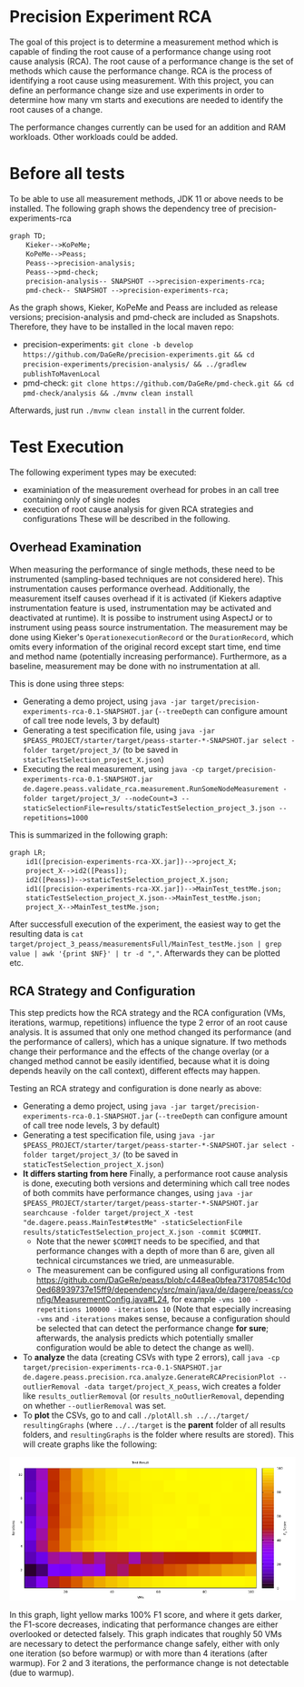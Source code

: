 Precision Experiment RCA
===================== 

The goal of this project is to determine a measurement method which is capable of finding the root cause of a performance change using root cause analysis (RCA). The root cause of a performance change is the set of methods which cause the performance change. RCA is the process of identifying a root cause using measurement. With this project, you can define an performance change size and use experiments in order to determine how many vm starts and executions are needed to identify the root causes of a change.

The performance changes currently can be used for an addition and RAM workloads. Other workloads could be added.

# Before all tests

To be able to use all measurement methods, JDK 11 or above needs to be installed. The following graph shows the dependency tree of precision-experiments-rca

```mermaid
graph TD;
	Kieker-->KoPeMe;
	KoPeMe-->Peass;
	Peass-->precision-analysis;
	Peass-->pmd-check;
	precision-analysis-- SNAPSHOT -->precision-experiments-rca;
	pmd-check-- SNAPSHOT -->precision-experiments-rca;
```
As the graph shows, Kieker, KoPeMe and Peass are included as release versions; precision-analysis and pmd-check are included as Snapshots. Therefore, they have to be installed in the local maven repo:
- precision-experiments: `git clone -b develop https://github.com/DaGeRe/precision-experiments.git && cd precision-experiments/precision-analysis/ && ../gradlew publishToMavenLocal`
- pmd-check: `git clone https://github.com/DaGeRe/pmd-check.git && cd pmd-check/analysis && ./mvnw clean install`

Afterwards, just run `./mvnw clean install` in the current folder.

# Test Execution

The following experiment types may be executed:
- examiniation of the measurement overhead for probes in an call tree containing only of single nodes
- execution of root cause analysis for given RCA strategies and configurations
These will be described in the following.

## Overhead Examination

When measuring the performance of single methods, these need to be instrumented (sampling-based techniques are not considered here). This instrumentation causes performance overhead. Additionally, the measurement itself causes overhead if it is activated (if Kiekers adaptive instrumentation feature is used, instrumentation may be activated and deactivated at runtime). It is possibe to instrument using AspectJ or to instrument using peass source instrumentation. The measurement may be done using Kieker's `OperationexecutionRecord` or the `DurationRecord`, which omits every information of the original record except start time, end time and method name (potentially increasing performance). Furthermore, as a baseline, measurement may be done with no instrumentation at all.

This is done using three steps:
- Generating a demo project, using `java -jar target/precision-experiments-rca-0.1-SNAPSHOT.jar` (`--treeDepth` can configure amount of call tree node levels, 3 by default)
- Generating a test specification file, using `java -jar $PEASS_PROJECT/starter/target/peass-starter-*-SNAPSHOT.jar select -folder target/project_3/` (to be saved in `staticTestSelection_project_X.json`)
- Executing the real measurement, using `java -cp target/precision-experiments-rca-0.1-SNAPSHOT.jar de.dagere.peass.validate_rca.measurement.RunSomeNodeMeasurement -folder target/project_3/ --nodeCount=3 --staticSelectionFile=results/staticTestSelection_project_3.json --repetitions=1000`


This is summarized in the following graph:

```mermaid
graph LR;
	id1([precision-experiments-rca-XX.jar])-->project_X;
	project_X-->id2([Peass]);
	id2([Peass])-->staticTestSelection_project_X.json;
	id1([precision-experiments-rca-XX.jar])-->MainTest_testMe.json;
	staticTestSelection_project_X.json-->MainTest_testMe.json;
	project_X-->MainTest_testMe.json;
```

After successfull execution of the experiment, the easiest way to get the resulting data is `cat target/project_3_peass/measurementsFull/MainTest_testMe.json | grep value | awk '{print $NF}' | tr -d ","`. Afterwards they can be plotted etc.

## RCA Strategy and Configuration

This step predicts how the RCA strategy and the RCA configuration (VMs, iterations, warmup, repetitions) influence the type 2 error of an root cause analysis. It is assumed that only one method changed its performance (and the performance of callers), which has a unique signature. If two methods change their performance and the effects of the change overlay (or a changed method cannot be easily identified, because what it is doing depends heavily on the call context), different effects may happen.

Testing an RCA strategy and configuration is done nearly as above:
- Generating a demo project, using `java -jar target/precision-experiments-rca-0.1-SNAPSHOT.jar` (`--treeDepth` can configure amount of call tree node levels, 3 by default)
- Generating a test specification file, using `java -jar $PEASS_PROJECT/starter/target/peass-starter-*-SNAPSHOT.jar select -folder target/project_3/` (to be saved in `staticTestSelection_project_X.json`)
- **It differs starting from here** Finally, a performance root cause analysis is done, executing both versions and determining which call tree nodes of both commits have performance changes, using `java -jar $PEASS_PROJECT/starter/target/peass-starter-*-SNAPSHOT.jar searchcause -folder target/project_X -test "de.dagere.peass.MainTest#testMe" -staticSelectionFile results/staticTestSelection_project_X.json -commit $COMMIT`. 
    * Note that the newer `$COMMIT` needs to be specified, and that performance changes with a depth of more than 6 are, given all technical circumstances we tried, are unmeasurable. 
    * The measurement can be configured using all configurations from https://github.com/DaGeRe/peass/blob/c448ea0bfea73170854c10d0ed68939737e15ff9/dependency/src/main/java/de/dagere/peass/config/MeasurementConfig.java#L24, for example `-vms 100 -repetitions 100000 -iterations 10` (Note that especially increasing `-vms` and `-iterations` makes sense, because a configuration should be selected that can detect the performance change **for sure**; afterwards, the analysis predicts which potentially smaller configuration would be able to detect the change as well). 
- To **analyze** the data (creating CSVs with type 2 errors), call `java -cp target/precision-experiments-rca-0.1-SNAPSHOT.jar de.dagere.peass.precision.rca.analyze.GenerateRCAPrecisionPlot --outlierRemoval -data target/project_X_peass`, wich creates a folder like `results_outlierRemoval` (or `results_noOutlierRemoval`, depending on whether `--outlierRemoval` was set.
- To **plot** the CSVs, go to and call `./plotAll.sh ../../target/ resultingGraphs` (where `../../target` is the **parent** folder of all results folders, and `resultingGraphs` is the folder where results are stored). This will create graphs like the following:

![Example Result Graph](example_graph.png)

In this graph, light yellow marks 100% F1 score, and where it gets darker, the F1-score decreases, indicating that performance changes are either overlooked or detected falsely.  This graph indicates that roughly 50 VMs are necessary to detect the performance change safely, either with only one iteration (so before warmup) or with more than 4 iterations (after warmup). For 2 and 3 iterations, the performance change is not detectable (due to warmup).
